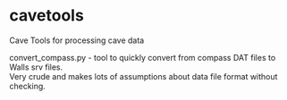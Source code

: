 # cavetools
Cave Tools for processing cave data

convert_compass.py - tool to quickly convert from compass DAT files to Walls srv files.  
  Very crude and makes lots of assumptions about data file format without checking.
